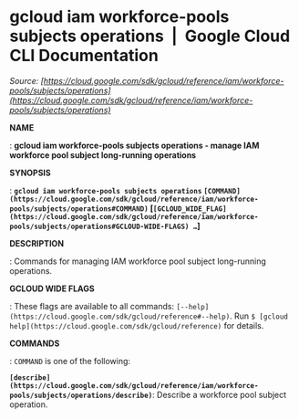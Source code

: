 # gcloud iam workforce-pools subjects operations  |  Google Cloud CLI Documentation

*Source: [https://cloud.google.com/sdk/gcloud/reference/iam/workforce-pools/subjects/operations](https://cloud.google.com/sdk/gcloud/reference/iam/workforce-pools/subjects/operations)*

**NAME**

: **gcloud iam workforce-pools subjects operations - manage IAM workforce pool subject long-running operations**

**SYNOPSIS**

: **`gcloud iam workforce-pools subjects operations` `[COMMAND](https://cloud.google.com/sdk/gcloud/reference/iam/workforce-pools/subjects/operations#COMMAND)` [`[GCLOUD_WIDE_FLAG](https://cloud.google.com/sdk/gcloud/reference/iam/workforce-pools/subjects/operations#GCLOUD-WIDE-FLAGS) …`]**

**DESCRIPTION**

: Commands for managing IAM workforce pool subject long-running operations.

**GCLOUD WIDE FLAGS**

: These flags are available to all commands: `[--help](https://cloud.google.com/sdk/gcloud/reference#--help)`.
Run `$ [gcloud help](https://cloud.google.com/sdk/gcloud/reference)` for details.

**COMMANDS**

: ``COMMAND`` is one of the following:

**`[describe](https://cloud.google.com/sdk/gcloud/reference/iam/workforce-pools/subjects/operations/describe)`**:
Describe a workforce pool subject operation.